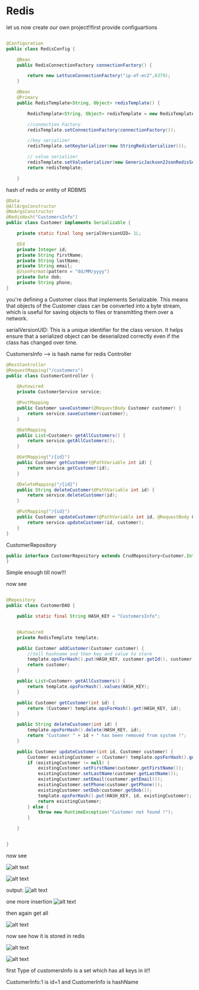 # Redis
let us now create our own project!!first provide configuartions

```java

@Configuration
public class RedisConfig {

    @Bean
    public RedisConnectionFactory connectionFactory() {

        return new LettuceConnectionFactory("ip-of-ec2",6379);
    }

    @Bean
    @Primary
    public RedisTemplate<String, Object> redisTemplate() {

        RedisTemplate<String, Object> redisTemplate = new RedisTemplate<>();

        //connection Factory
        redisTemplate.setConnectionFactory(connectionFactory());

        //key serializer
        redisTemplate.setKeySerializer(new StringRedisSerializer());

        // value serializer
        redisTemplate.setValueSerializer(new GenericJackson2JsonRedisSerializer());
        return redisTemplate;

    }

```

hash of redis or entity of RDBMS

```java
@Data
@AllArgsConstructor
@NoArgsConstructor
@RedisHash("CustomersInfo")
public class Customer implements Serializable {

    private static final long serialVersionUID= 1L;

    @Id
    private Integer id;
    private String firstName;
    private String lastName;
    private String email;
    @JsonFormat(pattern = "dd/MM/yyyy")
    private Date dob;
    private String phone;
}
```

 you're defining a Customer class that implements Serializable. This means that objects of the Customer class can be converted into a byte stream, which is useful for saving objects to files or transmitting them over a network.

 serialVersionUID: This is a unique identifier for the class version. It helps ensure that a serialized object can be deserialized correctly even if the class has changed over time.
 
CustomersInfo --> is hash name for redis
Controller

```java
@RestController
@RequestMapping("/customers")
public class CustomerController {

    @Autowired
    private CustomerService service;

    @PostMapping
    public Customer saveCustomer(@RequestBody Customer customer) {
        return service.saveCustomer(customer);
    }

    @GetMapping
    public List<Customer> getAllCustomers() {
        return service.getAllCustomers();
    }

    @GetMapping("/{id}")
    public Customer getCustomer(@PathVariable int id) {
        return service.getCustomer(id);
    }

    @DeleteMapping("/{id}")
    public String deleteCustomer(@PathVariable int id) {
        return service.deleteCustomer(id);
    }

    @PutMapping("/{id}")
    public Customer updateCustomer(@PathVariable int id, @RequestBody Customer customer) {
        return service.updateCustomer(id, customer);
    }
}
```

CustomerRepository

```java
public interface CustomerRepository extends CrudRepository<Customer,Integer> {
}
```

Simple enough till now!!!

now see 

```java

@Repository
public class CustomerDAO {

    public static final String HASH_KEY = "CustomersInfo";


    @Autowired
    private RedisTemplate template;

    public Customer addCustomer(Customer customer) {
        //tell hashname and then key and value to store
        template.opsForHash().put(HASH_KEY, customer.getId(), customer);
        return customer;
    }

    public List<Customer> getAllCustomers() {
        return template.opsForHash().values(HASH_KEY);
    }

    public Customer getCustomer(int id) {
        return (Customer) template.opsForHash().get(HASH_KEY, id);
    }

    public String deleteCustomer(int id) {
        template.opsForHash().delete(HASH_KEY, id);
        return "Customer " + id + " has been removed from system !";
    }

    public Customer updateCustomer(int id, Customer customer) {
        Customer existingCustomer = (Customer) template.opsForHash().get(HASH_KEY, id);
        if (existingCustomer != null) {
            existingCustomer.setFirstName(customer.getFirstName());
            existingCustomer.setLastName(customer.getLastName());
            existingCustomer.setEmail(customer.getEmail());
            existingCustomer.setPhone(customer.getPhone());
            existingCustomer.setDob(customer.getDob());
            template.opsForHash().put(HASH_KEY, id, existingCustomer);
            return existingCustomer;
        } else {
            throw new RuntimeException("Customer not found !");
        }

    }


}
```
now see

![alt text](image.png)

![alt text](image-1.png)

output:
![alt text](image-2.png)

one more insertion
![alt text](image-3.png)

then again get all

![alt text](image-4.png)

now see how it is stored in redis

![alt text](image-5.png)

![alt text](image-6.png)

first Type of customersInfo is a set which has all keys in it!!

CustomerInfo:1 is id=1 and CustomerInfo is hashName